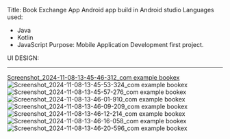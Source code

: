 Title: Book Exchange App
Android app build in Android studio
Languages used:
- Java
- Kotlin
- JavaScript
Purpose: Mobile Application Development first project.


UI DESIGN:
________________________________________
[Screenshot_2024-11-08-13-45-46-312_com example bookex](https://github.com/user-attachments/assets/e408704f-f1ef-4945-9b1a-daee9823e476)
![Screenshot_2024-11-08-13-45-53-324_com example bookex](https://github.com/user-attachments/assets/4f50aae3-51e2-4de8-9d49-54628432f243)
![Screenshot_2024-11-08-13-45-57-276_com example bookex](https://github.com/user-attachments/assets/af26b8f2-fce1-4c4c-8018-bc09419ca850)
![Screenshot_2024-11-08-13-46-01-910_com example bookex](https://github.com/user-attachments/assets/ce0b7740-2897-4c5f-9f67-a8f2c3137ca2)
![Screenshot_2024-11-08-13-46-09-209_com example bookex](https://github.com/user-attachments/assets/9a7a24a7-134f-4210-8db3-ae78c67f7934)
![Screenshot_2024-11-08-13-46-12-214_com example bookex](https://github.com/user-attachments/assets/2267440e-22bd-403a-ba66-7652033774ca)
![Screenshot_2024-11-08-13-46-16-058_com example bookex](https://github.com/user-attachments/assets/7749bc6b-55bc-471d-893c-e45daec5a1ec)
![Screenshot_2024-11-08-13-46-20-596_com example bookex](https://github.com/user-attachments/assets/4287335f-78c3-4fca-b116-40e5b410cf32)
